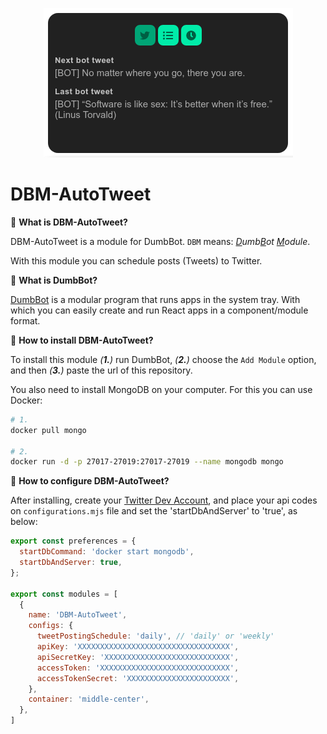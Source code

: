 <p align="center">
  <a href="https://github.com/ronoctua/DumbBot">
    <img src="module-image.gif">
  </a>
</p>

# DBM-AutoTweet

🔹 **What is DBM-AutoTweet?**

DBM-AutoTweet is a module for DumbBot. `DBM` means: _<ins>D</ins>umb<ins>B</ins>ot <ins>M</ins>odule_.

With this module you can schedule posts (Tweets) to Twitter.

🔹 **What is DumbBot?**

[DumbBot](https://https://github.com/ronoctua/DumbBot) is a modular program that runs apps in the system tray. With which you can easily create and run React apps in a component/module format.

🔹 **How to install DBM-AutoTweet?**

To install this module _(**1.**)_ run DumbBot, _(**2.**)_ choose the `Add Module` option, and then _(**3.**)_ paste the url of this repository.

You also need to install MongoDB on your computer. For this you can use Docker:

```bash
# 1.
docker pull mongo

# 2.
docker run -d -p 27017-27019:27017-27019 --name mongodb mongo
```

🔹 **How to configure DBM-AutoTweet?**

After installing, create your [Twitter Dev Account](https://developer.twitter.com/en), and place your api codes on `configurations.mjs` file and set the 'startDbAndServer' to 'true', as below:

```JavaScript
export const preferences = {
  startDbCommand: 'docker start mongodb',
  startDbAndServer: true,
};

export const modules = [
  {
    name: 'DBM-AutoTweet',
    configs: {
      tweetPostingSchedule: 'daily', // 'daily' or 'weekly'
      apiKey: 'XXXXXXXXXXXXXXXXXXXXXXXXXXXXXXXXXX',
      apiSecretKey: 'XXXXXXXXXXXXXXXXXXXXXXXXXXXX',
      accessToken: 'XXXXXXXXXXXXXXXXXXXXXXXXXXXXX',
      accessTokenSecret: 'XXXXXXXXXXXXXXXXXXXXXXX',
    },
    container: 'middle-center',
  },
]
```
